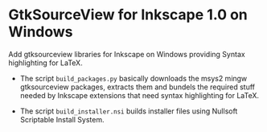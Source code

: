 # GtkSourceView for Inkscape 1.0 on Windows

Add gtksourceview libraries for Inkscape on Windows providing Syntax highlighting 
for LaTeX.

- The script `build_packages.py` basically downloads the msys2 mingw gtksourceview
packages, extracts them and bundels the required stuff needed by Inkscape extensions
that need syntax highlighting for LaTeX.

- The script `build_installer.nsi` builds installer files using Nullsoft Scriptable
 Install System.


